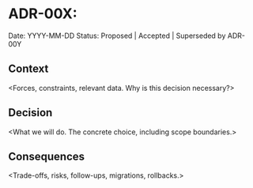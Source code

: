 # ADR-00X: <Decision Title>
Date: YYYY-MM-DD
Status: Proposed | Accepted | Superseded by ADR-00Y

## Context
<Forces, constraints, relevant data. Why is this decision necessary?>

## Decision
<What we will do. The concrete choice, including scope boundaries.>

## Consequences
<Trade-offs, risks, follow-ups, migrations, rollbacks.>

